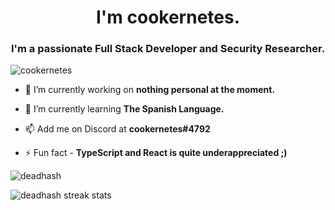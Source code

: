 <h1 align="center">I'm cookernetes.</h1>
<h3 align="center">I'm a passionate Full Stack Developer and Security Researcher.</h3>

<p align="left"> <img src="https://komarev.com/ghpvc/?username=cookernetes&label=Profile%20views&color=0e75b6&style=flat" alt="cookernetes" /> </p>

- 🔭 I’m currently working on **nothing personal at the moment.**

- 🌱 I’m currently learning **The Spanish Language.**

- 📫 Add me on Discord at **cookernetes#4792**

- ⚡ Fun fact - **TypeScript and React is quite underappreciated ;)**

<p><img align="center" src="https://github-readme-stats.vercel.app/api/top-langs?username=cookernetes&show_icons=true&locale=en&layout=compact" alt="deadhash" /></p>
<p><img align="center" src="https://github-readme-streak-stats.herokuapp.com/?user=cookernetes&theme=highcontrast" alt="deadhash streak stats" /></p>
